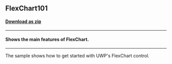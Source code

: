 ## FlexChart101
#### [Download as zip](https://downgit.github.io/#/home?url=https://github.com/GrapeCity/ComponentOne-UWP-Samples/tree/master/C1.UWP.FlexChart/VB/FlexChart101)
____
#### Shows the main features of FlexChart.
____
The sample shows how to get started with UWP's FlexChart control.
